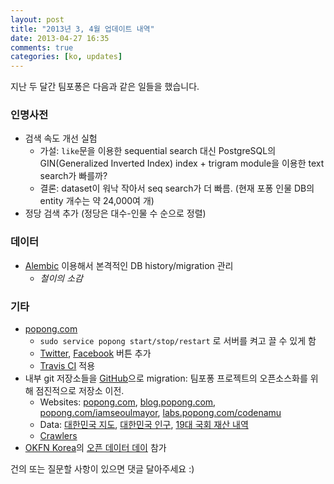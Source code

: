 ```yaml
---
layout: post
title: "2013년 3, 4월 업데이트 내역"
date: 2013-04-27 16:35
comments: true
categories: [ko, updates]
---
```


지난 두 달간 팀포퐁은 다음과 같은 일들을 했습니다.<!-- more -->

### 인명사전
- 검색 속도 개선 실험
    - 가설: `like`문을 이용한 sequential search 대신 PostgreSQL의 GIN(Generalized Inverted Index) index + trigram module을 이용한 text search가 빠를까?
    - 결론: dataset이 워낙 작아서 seq search가 더 빠름. (현재 포퐁 인물 DB의 entity 개수는 약 24,000여 개)
- 정당 검색 추가 (정당은 대수-인물 수 순으로 정렬)


### 데이터
- [Alembic](https://pypi.python.org/pypi/alembic) 이용해서 본격적인 DB history/migration 관리
    - _철이의 소감_

### 기타
- [popong.com](http://popong.com)
    - `sudo service popong start/stop/restart` 로 서버를 켜고 끌 수 있게 함
    - [Twitter](http://dev.twitter.com/docs/follow-button), [Facebook](http://developers.facebook.com/docs/reference/plugins/like/) 버튼 추가
    - [Travis CI](https://travis-ci.org/teampopong/popong.com) 적용
- 내부 git 저장소들을 [GitHub](http://github.com/teampopong)으로 migration: 팀포퐁 프로젝트의 오픈소스화를 위해 점진적으로 저장소 이전.
    - Websites: [popong.com](https://github.com/teampopong/popong.com), [blog.popong.com](https://github.com/teampopong/teampopong.github.com), [popong.com/iamseoulmayor](https://github.com/teampopong/iamseoulmayor), [labs.popong.com/codenamu](https://github.com/teampopong/nanow)
    - Data: [대한민국 지도](https://github.com/teampopong/southkorea-maps), [대한민국 인구](https://github.com/teampopong/southkorea-population), [19대 국회 재산 내역](https://github.com/teampopong/korea-assembly-officials-property)
    - [Crawlers](https://github.com/teampopong/crawlers)
- [OKFN Korea](http://www.facebook.com/groups/OKFNKorea/)의 [오픈 데이터 데이](http://onoffmix.com/event/12520) 참가

건의 또는 질문할 사항이 있으면 댓글 달아주세요 :)
